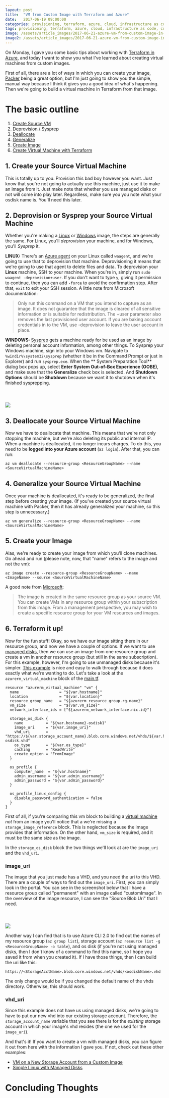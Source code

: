 ```yaml
---
layout: post
title:  "VM from Custom Image with Terraform and Azure"
date:   2017-06-19 09:00:00
categories: provisioning, terraform, azure, cloud, infrastructure as code, custom image, golden image
tags: provisioning, terraform, azure, cloud, infrastructure as code, custom image, golden image
image: /assets/article_images/2017-06-21-azure-vm-from-custom-image-in-terraform/azure-vm-from-custom-image-in-terraform.jpg
image2: /assets/article_images/2017-06-21-azure-vm-from-custom-image-in-terraform/azure-vm-from-custom-image-in-terraform-mobile.jpg
---
```

On Monday, I gave you some basic tips about working with [Terraform in Azure](http://www.anniehedgie.com/terraform-and-azure), and today I want to show you what I've learned about creating virtual machines from custom images. 

First of all, there are a lot of ways in which you can create your image, [Packer](https://docs.microsoft.com/en-us/azure/virtual-machines/linux/build-image-with-packer) being a great option, but I'm just going to show you the simple, manual way because I think it gives you a good idea of what's happening. Then we're going to build a virtual machine in Terraform from that image.

# The basic outline
1. [Create Source VM](#1-create-your-source-virtual-machine)
2. [Deprovision / Sysprep](#2-deprovision-or-sysprep-your-source-virtual-machine)
3. [Deallocate](#3-deallocate-your-source-virtual-machine)
4. [Generalize](#4-generalize-your-source-virtual-machine)
5. [Create Image](#5-create-your-image)
6. [Create Virtual Machine with Terraform](#6-terraform-it-up)

## 1. Create your Source Virtual Machine
This is totally up to you. Provision this bad boy however you want. Just know that you're not going to actually use this machine, just use it to make an image from it. Just make note that whether you use managed disks or not will come into play later. Regardless, make sure you you note what your osdisk name is. You'll need this later.

## 2. Deprovision or Sysprep your Source Virtual Machine
Whether you're making a [Linux](https://docs.microsoft.com/en-us/azure/virtual-machines/linux/capture-image) or [Windows](https://docs.microsoft.com/en-us/azure/virtual-machines/windows/capture-image) image, the steps are generally the same. For Linux, you'll *deprovision* your machine, and for Windows, you'll *Sysprep* it. 

**LINUX:** There's an [Azure agent](https://docs.microsoft.com/en-us/azure/virtual-machines/windows/agent-user-guide) on your Linux called `waagent`, and we're going to use that to deprovision that machine. Deprovisioning it means that we're going to use that agent to delete files and data. To deprovision your **Linux** machine, SSH to your machine. When you're in, simply run `sudo waagent -deprovision+user`. If you don't want to type `y`, giving it permission to continue, then you can add `-force` to avoid the confirmation step. After that, `exit` to exit your SSH session. A little note from Microsoft documentation:

> Only run this command on a VM that you intend to capture as an image. It does not guarantee that the image is cleared of all sensitive information or is suitable for redistribution. The +user parameter also removes the last provisioned user account. If you are baking account credentials in to the VM, use -deprovision to leave the user account in place.

**WINDOWS:** [Sysprep](https://technet.microsoft.com/library/bb457073.aspx) gets a machine ready for be used as an image by deleting personal account information, among other things. To Sysprep your Windows machine, sign into your Windows vm. Navigate to `%windir%\system32\sysprep` (whether it be in the Command Prompt or just in Explorer) and run `sysprep.exe`. When the ** System Preparation Tool** dialog box pops up, select **Enter System Out-of-Box Experience (OOBE)**, and make sure that the **Generalize** check box is selected. And **Shutdown Options** should be **Shutdown** because we want it to shutdown when it's finished sysprepping.

<img src='/assets/article_images/2017-06-21-azure-vm-from-custom-image-in-terraform/sysprepgeneral.png' style='display: block; margin-left: auto; margin-right: auto; padding-top: 40px' />

## 3. Deallocate your Source Virtual Machine
Now we have to deallocate that machine. This means that we're not only stopping the machine, but we're also deleting its public and internal IP. When a machine is deallocated, it no longer incurs charges. To do this, you need to be **logged into your Azure account** (`az login`). After that, you can run:

```
az vm deallocate --resource-group <ResourceGroupName> --name <SourceVirtualMachineName>
```

## 4. Generalize your Source Virtual Machine
Once your machine is deallocated, it's ready to be generalized, the final step before creating your image. (If you've created your source virtual machine with Packer, then it has already generalized your machine, so this step is unnecessary.)

```
az vm generalize --resource-group <ResourceGroupName> --name <SourceVirtualMachineName>
```
## 5. Create your Image
Alas, we're ready to create your image from which you'll clone machines. Go ahead and run (please note, now, that "name" refers to the image and not the vm):

```
az image create --resource-group <ResourceGroupName> --name <ImageName> --source <SourceVirtualMachineName>
```

A good note from [Microsoft](https://docs.microsoft.com/en-us/azure/virtual-machines/linux/capture-image):

> The image is created in the same resource group as your source VM. You can create VMs in any resource group within your subscription from this image. From a management perspective, you may wish to create a specific resource group for your VM resources and images.

## 6. Terraform it up!
Now for the fun stuff! Okay, so we have our image sitting there in our resource group, and now we have a couple of options. If we want to use [managed disks](https://azure.microsoft.com/en-us/services/managed-disks/?v=17.23h), then we can use an image from one resource group and create a vm in another resource group (but still in the same subscription). For this example, however, I'm going to use unmanaged disks because it's simpler. [This example](https://github.com/hashicorp/terraform/tree/master/examples/azure-vm-from-user-image) is nice and easy to walk through because it does exactly what we're wanting to do. Let's take a look at the `azurerm_virtual_machine` block of the [main.tf](https://github.com/hashicorp/terraform/blob/master/examples/azure-vm-from-user-image/main.tf#L48).

```t
resource "azurerm_virtual_machine" "vm" {
  name                  = "${var.hostname}"
  location              = "${var.location}"
  resource_group_name   = "${azurerm_resource_group.rg.name}"
  vm_size               = "${var.vm_size}"
  network_interface_ids = ["${azurerm_network_interface.nic.id}"]

  storage_os_disk {
    name          = "${var.hostname}-osdisk1"
    image_uri     = "${var.image_uri}"
    vhd_uri       = "https://${var.storage_account_name}.blob.core.windows.net/vhds/${var.hostname}-osdisk.vhd"
    os_type       = "${var.os_type}"
    caching       = "ReadWrite"
    create_option = "FromImage"
  }

  os_profile {
    computer_name  = "${var.hostname}"
    admin_username = "${var.admin_username}"
    admin_password = "${var.admin_password}"
  }

  os_profile_linux_config {
    disable_password_authentication = false
  }
}
```

First of all, if you're comparing this vm block to building a [virtual machine](https://www.terraform.io/docs/providers/azurerm/r/virtual_machine.html) *not* from an image you'll notice that a we're missing a `storage_image_reference` block. This is neglected because the image provides that information. On the other hand, `vm_size` is required, and it must be the same size as the image.

In the `storage_os_disk` block the two things we'll look at are the `image_uri` and the `vhd_uri`. 

### image_uri
The image that you just made has a VHD, and you need the uri to this VHD. There are a couple of ways to find out the `image_uri`. First, you can simply look in the portal. You can see in the screenshot below that I have a resource group called "permanent" with an image called "customImage". In the overview of the image resource, I can see the "Source Blob Uri" that I need.

<img src='/assets/article_images/2017-06-21-azure-vm-from-custom-image-in-terraform/portal.png' style='display: block; margin-left: auto; margin-right: auto; padding-top: 40px' />

Another way I can find that is to use Azure CLI 2.0 to find out the names of my resource group (`az group list`), storage account (`az resource list -g <ResourceGroupName> -o table`), and os disk (if you're not using managed disks, then I don't know of a command to find this name, so I hope you saved it from when you created it). If I have those things, then I can build the uri like this:

```
https://<StorageAcctName>.blob.core.windows.net/vhds/<osdiskName>.vhd
```

The only change would be if you changed the default name of the vhds directory. Otherwise, this should work. 

### vhd_uri
Since this example does not have us using managed disks, we're going to have to put our new vhd into our existing storage account. Therefore, the `storage_account_name` variable that you see there is for the *existing* storage account in which your image's vhd resides (the one we used for the `image_uri`).

And that's it! If you want to create a vm with managed disks, you can figure it out from here with the information I gave you. If not, check out these other examples:

- [VM on a New Storage Account from a Custom Image](https://github.com/hashicorp/terraform/tree/master/examples/azure-vm-custom-image-new-storage-account)
- [Simple Linux with Managed Disks](https://github.com/hashicorp/terraform/tree/master/examples/azure-vm-simple-linux-managed-disk)

# Concluding Thoughts
